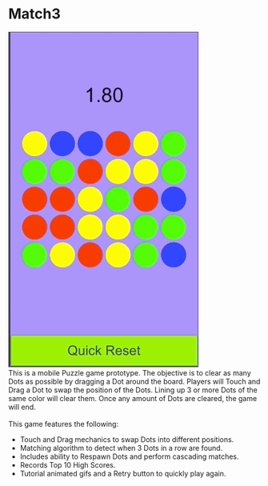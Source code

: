 # Match3
![](Match3Demo.gif)
</br>
This is a mobile Puzzle game prototype. The objective is to clear as many Dots as possible by dragging a Dot around the board. Players will Touch and Drag a Dot to swap the position of the Dots. Lining up 3 or more Dots of the same color will clear them. Once any amount of Dots are cleared, the game will end.
</br>
</br>
This game features the following:
* Touch and Drag mechanics to swap Dots into different positions.
* Matching algorithm to detect when 3 Dots in a row are found.
* Includes ability to Respawn Dots and perform cascading matches.
* Records Top 10 High Scores.
* Tutorial animated gifs and a Retry button to quickly play again.
